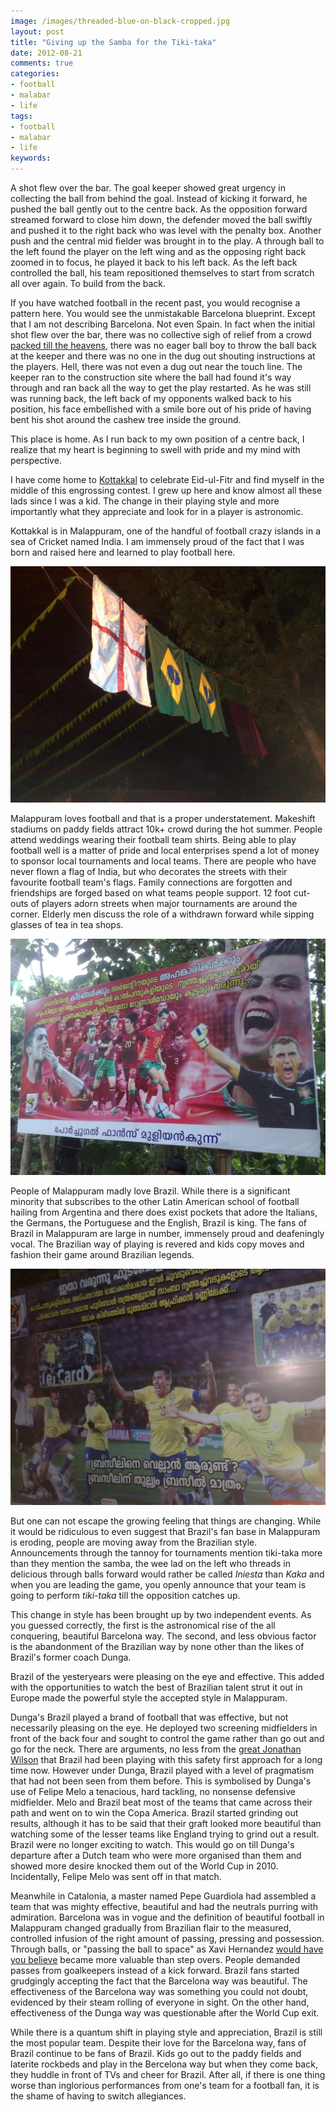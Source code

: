 ```yaml
---
image: /images/threaded-blue-on-black-cropped.jpg
layout: post
title: "Giving up the Samba for the Tiki-taka"
date: 2012-08-21
comments: true
categories:
- football
- malabar
- life
tags:
- football
- malabar
- life
keywords:
---
```

A shot flew over the bar. The goal keeper showed great urgency in
collecting the ball from behind the goal. Instead of kicking it forward, he pushed the ball
gently out to the centre back. As the opposition forward streamed
forward to close him down, the defender moved the ball swiftly and pushed it to
the right back who was level with the penalty box. Another push and the
central mid fielder was brought in to the play. A through ball to the
left found the player on the left wing and as the opposing
right back zoomed in to focus, he played it back to his left back. As
the left back controlled the ball, his
team repositioned themselves to start from scratch all over again. To build
from the back.

If you have watched football in the recent past, you would recognise a
pattern here. You would see the unmistakable Barcelona blueprint. Except
that I am not describing Barcelona. Not even Spain. In fact when the
initial shot flew over the bar, there was no collective sigh of relief
from a crowd [packed till the heavens]("http://mkbarcelona.files.wordpress.com/2011/03/200311-005.jpg"),
there was no eager ball boy to throw the ball back at the keeper and
there was no one in the dug out shouting instructions at the
players. Hell, there was not even a dug out near the touch line. The
keeper ran to the construction site where the ball had found it's way
through and ran back all the way to get the play restarted. As he was
still was running back, the left back of my opponents walked back to his
position, his face embellished with a smile bore out of his pride
of having bent his shot around the cashew tree inside the
ground.
<!--more-->

This place is home. As I run back to my own position of a centre back, I realize
that my heart is beginning to swell with pride and my mind with perspective.

I have come home to [Kottakkal](http://en.wikipedia.org/wiki/Kottakkal) to celebrate Eid-ul-Fitr and find myself in the
middle of this engrossing contest. I grew up here and know almost all
these lads since I was a kid. The change in their playing style and more
importantly what they appreciate and look for in a player is astronomic.

Kottakkal is in Malappuram, one of the handful of football crazy islands
in a sea of Cricket named India. I am immensely proud of the fact that I
was born and raised here and learned to play football here.

!["L to R - Flags of England, Brazil and Portugal"](/images/football_flags.jpg "L to R - Flags of England, Brazil and Portugal")

Malappuram loves football and that is a proper understatement. Makeshift
stadiums on paddy fields attract 10k+ crowd during the hot
summer. People attend weddings wearing their football team shirts. Being
able to play football well is a matter of pride and local enterprises
spend a lot of money to sponsor local tournaments and local teams. There
are people who have never flown a flag of India, but who decorates the
streets with their favourite football team's flags. Family connections
are forgotten and friendships are forged based on what teams people
support. 12 foot cut-outs of players adorn streets when major
tournaments are around the corner. Elderly men discuss the role of a
withdrawn forward while sipping glasses of tea in tea shops.

!["Poster of the Portugal team"](/images/poster_portugal.jpg "Poster of the Portugal team")

People of Malappuram madly love Brazil. While there is a significant
minority that subscribes to the other Latin American school of football
hailing from Argentina
and there does exist pockets that adore the Italians, the Germans, the
Portuguese and the English, Brazil is king. The fans of Brazil in
Malappuram are large in number, immensely proud and deafeningly
vocal. The Brazilian way of playing is revered and kids copy moves and
fashion their game around Brazilian legends.

!["Poster of the Brazil team"](/images/poster_brazil.jpg "Poster of the Brazil team")

But one can not escape the growing feeling that things are
changing. While it would be ridiculous to even suggest that Brazil's fan
base in Malappuram is eroding, people are moving away from the
Brazilian style. Announcements through the tannoy for tournaments
mention tiki-taka more than they mention the samba, the wee lad on the
left who threads in delicious through balls forward would rather be
called *Iniesta* than *Kaka* and when you are leading the game, you
openly announce that your team is going to perform *tiki-taka* till the
opposition catches up.

This change in style has been brought up by two independent events. As
you guessed correctly, the first is the astronomical rise of the
all conquering, beautiful Barcelona way. The second, and less obvious
factor is the abandonment of the Brazilian way by none other than the
likes of Brazil's former coach Dunga.

Brazil of the yesteryears were pleasing on the eye and effective. This added
with the opportunities to watch the best of Brazilian talent strut it
out in Europe made the powerful style the accepted style in Malappuram.

Dunga's Brazil played a brand of football that was effective, but not
necessarily pleasing on the eye. He deployed two screening midfielders
in front of the back four and sought to control the game rather than go
out and go for the neck. There are arguments, no less from the
[great Jonathan Wilson](http://www.guardian.co.uk/football/blog/2012/aug/14/olympics-exposed-flaw-brazilian-football)
that Brazil had been playing with this safety first approach for a long
time now. However under Dunga, Brazil played with a level of pragmatism
that had not been seen from them before. This is symbolised by Dunga's
use of Felipe Melo a tenacious, hard tackling, no nonsense defensive
midfielder. Melo and Brazil beat most of the teams that came across
their path and went on to win the Copa America. Brazil started grinding
out results, although it has to be said that their graft looked more
beautiful than watching some of the lesser teams like England trying to
grind out a result. Brazil were no longer exciting to watch. This would
go on till Dunga's departure after a Dutch team who were more organised
than them and showed more desire knocked them out of the World Cup in
2010. Incidentally, Felipe Melo was sent off in that match.

Meanwhile in Catalonia, a master named Pepe Guardiola had assembled a
team that was mighty effective, beautiful and had the neutrals purring
with admiration. Barcelona was in vogue and the definition of beautiful
football in Malappuram changed gradually from Brazilian flair to the
measured, controlled infusion of the right amount of passing, pressing
and possession. Through balls, or "passing the ball to space" as Xavi
Hernandez [would have you believe](http://www.guardian.co.uk/football/2011/feb/11/xavi-barcelona-spain-interview) became more valuable than step
overs. People demanded passes from goalkeepers instead of a kick
forward. Brazil fans started grudgingly accepting the fact that the
Barcelona way was beautiful. The effectiveness of the Barcelona way was
something you could not doubt, evidenced by their steam rolling of
everyone in sight. On the other hand, effectiveness of the Dunga way was
questionable after the World Cup exit.

While there is a quantum shift in playing style and appreciation, Brazil
is still the most popular team. Despite their love for the Barcelona
way, fans of Brazil continue to be fans of Brazil. Kids go out to the
paddy fields and laterite rockbeds and play in the Bercelona way but when they
 come back, they huddle in front of TVs and cheer for Brazil. After all, if there is one
thing worse than inglorious performances from one's team for a football
fan, it is the shame of having to switch allegiances.

